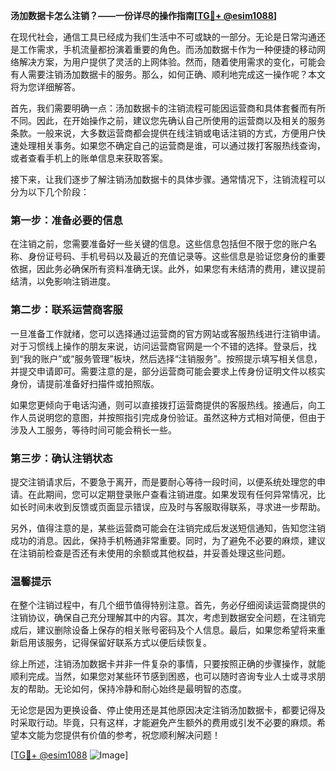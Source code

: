 **汤加数据卡怎么注销？——一份详尽的操作指南[[TG💪+ @esim1088](https://t.me/s/esim1088)]**

在现代社会，通信工具已经成为我们生活中不可或缺的一部分。无论是日常沟通还是工作需求，手机流量都扮演着重要的角色。而汤加数据卡作为一种便捷的移动网络解决方案，为用户提供了灵活的上网体验。然而，随着使用需求的变化，可能会有人需要注销汤加数据卡的服务。那么，如何正确、顺利地完成这一操作呢？本文将为您详细解答。

首先，我们需要明确一点：汤加数据卡的注销流程可能因运营商和具体套餐而有所不同。因此，在开始操作之前，建议您先确认自己所使用的运营商以及相关的服务条款。一般来说，大多数运营商都会提供在线注销或电话注销的方式，方便用户快速处理相关事务。如果您不确定自己的运营商是谁，可以通过拨打客服热线查询，或者查看手机上的账单信息来获取答案。

接下来，让我们逐步了解注销汤加数据卡的具体步骤。通常情况下，注销流程可以分为以下几个阶段：

### 第一步：准备必要的信息

在注销之前，您需要准备好一些关键的信息。这些信息包括但不限于您的账户名称、身份证号码、手机号码以及最近的充值记录等。这些信息是验证您身份的重要依据，因此务必确保所有资料准确无误。此外，如果您有未结清的费用，建议提前结清，以免影响注销进度。

### 第二步：联系运营商客服

一旦准备工作就绪，您可以选择通过运营商的官方网站或客服热线进行注销申请。对于习惯线上操作的朋友来说，访问运营商官网是一个不错的选择。登录后，找到“我的账户”或“服务管理”板块，然后选择“注销服务”。按照提示填写相关信息，并提交申请即可。需要注意的是，部分运营商可能会要求上传身份证明文件以核实身份，请提前准备好扫描件或拍照版。

如果您更倾向于电话沟通，则可以直接拨打运营商提供的客服热线。接通后，向工作人员说明您的意图，并按照指引完成身份验证。虽然这种方式相对简便，但由于涉及人工服务，等待时间可能会稍长一些。

### 第三步：确认注销状态

提交注销请求后，不要急于离开，而是要耐心等待一段时间，以便系统处理您的申请。在此期间，您可以定期登录账户查看注销进度。如果发现有任何异常情况，比如长时间未收到反馈或页面显示错误，应及时与客服取得联系，寻求进一步帮助。

另外，值得注意的是，某些运营商可能会在注销完成后发送短信通知，告知您注销成功的消息。因此，保持手机畅通非常重要。同时，为了避免不必要的麻烦，建议在注销前检查是否还有未使用的余额或其他权益，并妥善处理这些问题。

### 温馨提示

在整个注销过程中，有几个细节值得特别注意。首先，务必仔细阅读运营商提供的注销协议，确保自己充分理解其中的内容。其次，考虑到数据安全问题，在注销完成后，建议删除设备上保存的相关账号密码及个人信息。最后，如果您希望将来重新启用该服务，记得保留好联系方式以便后续恢复。

综上所述，注销汤加数据卡并非一件复杂的事情，只要按照正确的步骤操作，就能顺利完成。当然，如果您对某些环节感到困惑，也可以随时咨询专业人士或寻求朋友的帮助。无论如何，保持冷静和耐心始终是最明智的态度。

无论您是因为更换设备、停止使用还是其他原因决定注销汤加数据卡，都要记得及时采取行动。毕竟，只有这样，才能避免产生额外的费用或引发不必要的麻烦。希望本文能为您提供有价值的参考，祝您顺利解决问题！

[[TG💪+ @esim1088](https://t.me/s/esim1088) ![Image](https://i.postimg.cc/4NQfJmqS/Snipaste-2025-05-13-00-14-12.png)]
